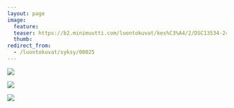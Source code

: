 ```yaml
---
layout: page
image:
  feature:
  teaser: https://b2.minimuutti.com/luontokuvat/kes%C3%A4/2/DSC13534-245px.jpg
  thumb:
redirect_from:
  - /luontokuvat/syksy/00025
---
```


![](https://b2.minimuutti.com/luontokuvat/syksy/DSC14485-800px.jpg)

![](https://b2.minimuutti.com/luontokuvat/kes%C3%A4/2/DSC13436-800px.jpg)

![](https://b2.minimuutti.com/luontokuvat/kes%C3%A4/2/DSC13534-800px.jpg)
